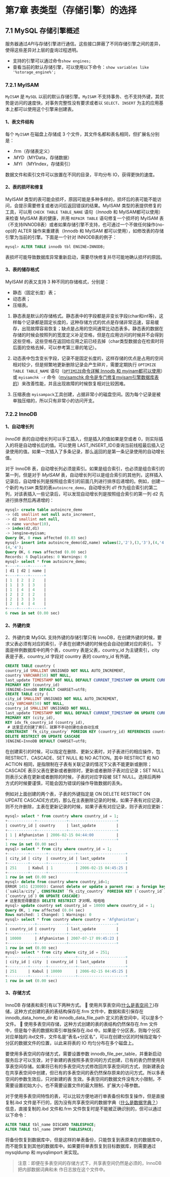 

> 

# 第7章 表类型（存储引擎）的选择

## 7.1 MySQL 存储引擎概述

服务器通过*API*与存储引擎进行通信。这些接口屏蔽了不同存储引擎之间的差异，使得这些差异对上层的査询过程透明。

- 支持的引擎可以通过命令`show engines; `
- 查看当前的默认存储引擎，可以使用以下命令：`show variables like '%storage_engine%';`

### 7.2.1 MyISAM

`MyISAM` 是 `MySQL` 以前的默认存储引擎。`MyISAM` 不支持事务、也不支持外键，其优势是访问的速度快，对事务完整性没有要求或者以 `SELECT`、`INSERT` 为主的应用基本上都可以使用这个引擎来创建表。

#### **1、表文件结构**

每个 `MyISAM` 在磁盘上存储成 3 个文件，其文件名都和表名相同，但扩展名分别是：

-  .frm（存储表定义）
- .MYD（MYData，存储数据）
- .MYI （MYIndex，存储索引）

数据文件和索引文件可以放置在不同的目录，平均分布 IO，获得更快的速度。

#### 2、表的损坏和修复

MyISAM 类型的表可能会损坏，原因可能是多种多样的，损坏后的表可能不能访问，会提示需要修复或者访问后返回错误的结果。MyISAM 类型的表提供修复的工具，可以用 `CHECK TABLE TABLE_NANE` 语句（*Innodb* 和 MyISAM都可以使用）来检查 MyISAM 表的健康，并用 `REPAIR TABLE` 语句修复一个损坏的 MyISAM 表（不支持INNODB表）或者如果存储引擎不支持，也可通过一个不做任何操作(no-op)的 ALTER 操作来重建表（Innodb 和 MyISAM 都可以使用），如修改表的存储引擎为当前的引擎。下面是一个针对 INNODB表的例子：

```sql
mysql> ALTER TABLE innodb tbl ENGINE=INNODB;
```

表损坏可能导致数据库异常重新启动，需要尽快修复并尽可能地确认损坏的原因。



#### 3、表的储存格式

MyISAM 的表又支持 3 种不同的存储格式，分别是：

- 静态（固定长度）表；
- 动态表；
- 压缩表。

1. 静态表是默认的存储格式。静态表中的字段都是非变长字段(char和int等)，这样每个记录都是固定长度的，这种存储方式的优点是存储非常迅速，容易缓存，出现故障容易恢复；缺点是占用的空间通常比动态表多。静态表的数据在存储的时候会按照列的宽度定义补足空格，但是在应用访问的时候并不会得到这些空格，这些空格在返回给应用之前已经去掉（char类型数据会在检索时将后面的空格去掉，可以参考第三章的笔记）。
2. 动态表中包含变长字段，记录不是固定长度的，这样存储的优点是占用的空间相对较少，但是频繁地更新删除记录会产生碎片，需要定期执行 `OPTIMIZE TABLE TABLE_NAME` 语句（[`OPTIMIZE`命令详解,Innodb 和 myinam都可以使用](https://www.cnblogs.com/jimmy-muyuan/p/5874410.html)）或 `myisamchk -r` 命令（[myisamchk 命令是专门修复myisam引擎数据库表的](https://www.cnblogs.com/wxl-dede/p/5061270.html)）来改善性能，并且出现故障的时候恢复相对比较困难。

3. 压缩表由 `myisampack`工具创建，占据非常小的磁盘空间。因为每个记录是被单独压缩的，所以只有非常小的访问开支。



### 7.2.2 InnoDB

#### 1、**自动增长列**

*InnoDB* 表的自动增长列可以手工插入，但是插入的值如果是空或者 0，则实际插入的将是自动增长后的值。可以使用 LAST_INSERT_ID()查询当前线程最后插入记录使用的值。如果一次插入了多条记录，那么返回的是第一条记录使用的自动增长值。

对于 InnoDB 表，自动增长列必须是索引。如果是组合索引，也必须是组合索引的第一列，但是对于 *MyISAM* 表，自动增长列可以是组合索引的其他列，这样插入记录后，自动增长列是按照组合索引的前面几列进行排序后递增的。例如，创建一个新的 `MyISAM` 类型的表`autoincre_demo`，自动增长列 *d1* 作为组合索引的第二列，对该表插入一些记录后，可以发现自动增长列是按照组合索引的第一列 d2 先进行排序然后再递增的：

```sql
mysql> create table autoincre_demo 
-> (d1 smallint not null auto_increment,
-> d2 smallint not null,
-> name varchar(10),
-> index(d2,d1)
-> )engine=myisam;
Query OK, 0 rows affected (0.03 sec)
mysql> insert into autoincre_demo(d2,name) values(2,'2'),(3,'3'),(4,'4'),(2,'2'),(3,'3') ,
(4,'4');
Query OK, 6 rows affected (0.00 sec)
Records: 6 Duplicates: 0 Warnings: 0
mysql> select * from autoincre_demo;
+----+----+------+
| d1 | d2 | name |
+----+----+------+
| 1  | 2  | 2    |
| 1  | 3  | 3    |
| 1  | 4  | 4    |
| 2  | 2  | 2    |
| 2  | 3  | 3    |
| 2  | 4  | 4    |
+----+----+------+
6 rows in set (0.00 sec)

```

#### 2、外键约束

2、外键约束
MySQL 支持外键的存储引擎只有 InnoDB，在创建外键的时候，要求父表必须有对应的索引，子表在创建外键的时候也会自动创建对应的索引。
下面是样例数据库中的两个表，country 表是父表，country_id 为主键索引，city 表是子表，country_id 字段对 country 表的 country_id 有外键。

```sql
CREATE TABLE country (
country_id SMALLINT UNSIGNED NOT NULL AUTO_INCREMENT,
country VARCHAR(50) NOT NULL,
last_update TIMESTAMP NOT NULL DEFAULT CURRENT_TIMESTAMP ON UPDATE CURRENT_TIMESTAMP,
PRIMARY KEY (country_id)
)ENGINE=InnoDB DEFAULT CHARSET=utf8;
CREATE TABLE city (
city_id SMALLINT UNSIGNED NOT NULL AUTO_INCREMENT,
city VARCHAR(50) NOT NULL,
country_id SMALLINT UNSIGNED NOT NULL,
last_update TIMESTAMP NOT NULL DEFAULT CURRENT_TIMESTAMP ON UPDATE CURRENT_TIMESTAMP,
PRIMARY KEY (city_id),
KEY idx_fk_country_id (country_id),
 # 这里显式创建了索引，就算不手动创建也会自动生成
CONSTRAINT `fk_city_country` FOREIGN KEY (country_id) REFERENCES country (country_id) ON 
DELETE RESTRICT ON UPDATE CASCADE
)ENGINE=InnoDB DEFAULT CHARSET=utf8;
```

在创建索引的时候，可以指定在删除、更新父表时，对子表进行的相应操作，包 RESTRICT、CASCADE、SET NULL 和 NO ACTION。其中 RESTRICT 和 NO ACTION 相同，是指限制在子表有关联记录的情况下父表不能更新或删除；CASCADE 表示父表在更新或者删除时，更新或者删除子表对应记录；SET NULL 则表示父表在更新或者删除的时候，子表的对应字段被 SET NULL。选择后两种方式的时候要谨慎，可能会因为错误的操作导致数据的丢失。

例如对上面创建的两个表，子表的外键指定是 ON DELETE RESTRICT ON UPDATE CASCADE方式的，那么在主表删除记录的时候，如果子表有对应记录，则不允许删除，主表在更新记录的时候，如果子表有对应记录，则子表对应更新：

```sql
mysql> select * from country where country_id = 1;
+------------+-------------+---------------------+
| country_id | country     | last_update         |
+------------+-------------+---------------------+
| 1 | Afghanistan | 2006-02-15 04:44:00          |
+------------+-------------+---------------------+
1 row in set (0.00 sec)
mysql> select * from city where country_id = 1;
+---------+-------+------------+---------------------+
| city_id | city  | country_id | last_update         |
+---------+-------+------------+---------------------+
| 251     | Kabul | 1          | 2006-02-15 04:45:25 |
+---------+-------+------------+---------------------+
1 row in set (0.00 sec)
mysql> delete from country where country_id=1;
ERROR 1451 (23000): Cannot delete or update a parent row: a foreign key constraint fails 
(`sakila/city`, CONSTRAINT `fk_city_country` FOREIGN KEY (`country_id`) REFERENCES `country` 
(`country_id`) ON UPDATE CASCADE)
# 这里我觉得要提示 DELETE RESTRICT 才对啊，哈哈哈
mysql> update country set country_id = 10000 where country_id = 1;
Query OK, 1 row affected (0.04 sec)
Rows matched: 1 Changed: 1 Warnings: 0
mysql> select * from country where country = 'Afghanistan';
+------------+-------------+---------------------+
| country_id | country     | last_update         |
+------------+-------------+---------------------+
| 10000      | Afghanistan | 2007-07-17 09:45:23 |
+------------+-------------+---------------------+
1 row in set (0.00 sec)
mysql> select * from city where city_id = 251;
+---------+-------+------------+---------------------+
| city_id | city  | country_id | last_update         |
+---------+-------+------------+---------------------+
| 251     | Kabul | 10000      | 2006-02-15 04:45:25 |
+---------+-------+------------+---------------------+
1 row in set (0.00 sec)

```

#### 3、存储方式

InnoDB 存储表和索引有以下两种方式。
 使用共享表空间([什么是表空间？](https://www.cnblogs.com/fnng/archive/2012/08/12/2634485.html))存储，这种方式创建的表的表结构保存在.frm 文件中，数据和索引保存在 innodb_data_home_dir 和 innodb_data_file_path 定义的表空间中，可以是多个文件。
 使用多表空间存储，这种方式创建的表的表结构仍然保存在.frm 文件中，但是每个表的数据和索引单独保存在.ibd 中。如果是个分区表，则每个分区对应单独的.ibd文件，文件名是“表名+分区名”，可以在创建分区的时候指定每个分区的数据文件的位置，以此来将表的 IO 均匀分布在多个磁盘上。

要使用多表空间的存储方式，需要设置参数 innodb_file_per_table，并重新启动服务后才可以生效，对于新建的表按照多表空间的方式创建，已有的表仍然使用共享表空间存储。如果将已有的多表空间方式修改回共享表空间的方式，则新建表会在共享表空间中创建，但已有的多表空间的表仍然保存原来的访问方式。所以多表空间的参数生效后，只对新建的表
生效。多表空间的数据文件没有大小限制，不需要设置初始大小，也不需要设置文件的最大限制、扩展大小等参数。

对于使用多表空间特性的表，可以比较方便地进行单表备份和恢复操作，但是直接复制.ibd 文件是不行的，因为没有共享表空间的数据字典（[什么是数据字典？](https://zhidao.baidu.com/question/942790077588058852.html)）信息，直接复制的.ibd 文件和.frm 文件恢复时是不能被正确识别的，但可以通过以下命令：

```sql
ALTER TABLE tbl_name DISCARD TABLESPACE; 
ALTER TABLE tbl_name IMPORT TABLESPACE; 
```

将备份恢复到数据库中，但是这样的单表备份，只能恢复到表原来在的数据库中，而不能恢复到其他的数据库中。如果要将单表恢复到目标数据库，则需要通过 mysqldump 和 mysqlimport 来实现。

> 注意：即便在多表空间的存储方式下，共享表空间仍然是必须的，InnoDB 把内部数据词典和未
> 作日志放在这个文件中。

